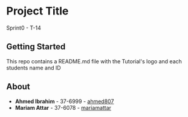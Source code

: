 
# Project Title

Sprint0 - T-14

## Getting Started

This repo contains a README.md file with the Tutorial's logo and each students name and ID

## About

* **Ahmed Ibrahim** - 37-6999 - [ahmed807](https://github.com/ahmed807)
* **Mariam Attar** - 37-6078 - [mariamattar](https://github.com/mariamattar)
